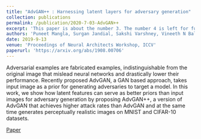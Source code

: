 ```yaml
---
title: "AdvGAN++ : Harnessing latent layers for adversary generation"
collection: publications
permalink: /publication/2020-7-03-AdvGAN++
excerpt: 'This paper is about the number 3. The number 4 is left for future work.'
authors: 'Puneet Mangla, Surgan Jandial, Sakshi Varshney, Vineeth N Balasubramanian'
date: 2019-9-13
venue: 'Proceedings of Neural Architects Workshop, ICCV'
paperurl: 'https://arxiv.org/abs/1908.00706'
---
```

Adversarial examples are fabricated examples, indistinguishable from the original image that mislead neural networks and drastically lower their performance. Recently proposed AdvGAN, a GAN based approach, takes input image as a prior for generating adversaries to target a model. In this work, we show how latent features can serve as better priors than input images for adversary generation by proposing AdvGAN++, a version of AdvGAN that achieves higher attack rates than AdvGAN and at the same time generates perceptually realistic images on MNIST and CIFAR-10 datasets. 

[Paper](https://arxiv.org/abs/1908.00706)
